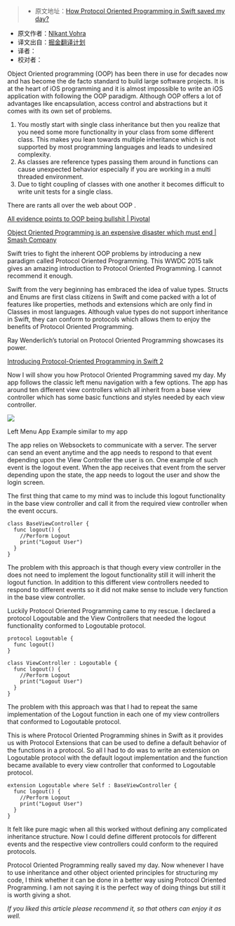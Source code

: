 > * 原文地址：[How Protocol Oriented Programming in Swift saved my day?](https://medium.com/ios-os-x-development/how-protocol-oriented-programming-in-swift-saved-my-day-75737a6af022)
* 原文作者：[NIkant Vohra](https://medium.com/@nikantvohra)
* 译文出自：[掘金翻译计划](https://github.com/xitu/gold-miner)
* 译者：
* 校对者：









Object Oriented programming (OOP) has been there in use for decades now and has become the de facto standard to build large software projects. It is at the heart of iOS programming and it is almost impossible to write an iOS application with following the OOP paradigm. Although OOP offers a lot of advantages like encapsulation, access control and abstractions but it comes with its own set of problems.

1.  You mostly start with single class inheritance but then you realize that you need some more functionality in your class from some different class. This makes you lean towards multiple inheritance which is not supported by most programming languages and leads to undesired complexity.
2.  As classes are reference types passing them around in functions can cause unexpected behavior especially if you are working in a multi threaded environment.
3.  Due to tight coupling of classes with one another it becomes difficult to write unit tests for a single class.

There are rants all over the web about OOP .

[All evidence points to OOP being bullshit | Pivotal](about:blank)

[Object Oriented Programming is an expensive disaster which must end | Smash Company](http://www.smashcompany.com/technology/object-oriented-programming-is-an-expensive-disaster-which-must-end)



Swift tries to fight the inherent OOP problems by introducing a new paradigm called Protocol Oriented Programming. This WWDC 2015 talk gives an amazing introduction to Protocol Oriented Programming. I cannot recommend it enough.

Swift from the very beginning has embraced the idea of value types. Structs and Enums are first class citizens in Swift and come packed with a lot of features like properties, methods and extensions which are only find in Classes in most languages. Although value types do not support inheritance in Swift, they can conform to protocols which allows them to enjoy the benefits of Protocol Oriented Programming.

Ray Wenderlich’s tutorial on Protocol Oriented Programming showcases its power.

[Introducing Protocol-Oriented Programming in Swift 2](about:blank)

Now I will show you how Protocol Oriented Programming saved my day. My app follows the classic left menu navigation with a few options. The app has around ten different view controllers which all inherit from a base view controller which has some basic functions and styles needed by each view controller.



![](https://cdn-images-2.medium.com/max/800/1*kzD0ekSgHvBvu23OAyW7Fg.jpeg)

Left Menu App Example similar to my app



The app relies on Websockets to communicate with a server. The server can send an event anytime and the app needs to respond to that event depending upon the View Controller the user is on. One example of such event is the logout event. When the app receives that event from the server depending upon the state, the app needs to logout the user and show the login screen.

The first thing that came to my mind was to include this logout functionality in the base view controller and call it from the required view controller when the event occurs.

    class BaseViewController {
      func logout() {
        //Perform Logout
        print("Logout User")
      }
    }

The problem with this approach is that though every view controller in the does not need to implement the logout functionality still it will inherit the logout function. In addition to this different view controllers needed to respond to different events so it did not make sense to include very function in the base view controller.

Luckily Protocol Oriented Programming came to my rescue. I declared a protocol Logoutable and the View Controllers that needed the logout functionality conformed to Logoutable protocol.

    protocol Logoutable {
      func logout()
    }

    class ViewController : Logoutable {
      func logout() {
        //Perform Logout
        print("Logout User")
      }
    }

The problem with this approach was that I had to repeat the same implementation of the Logout function in each one of my view controllers that conformed to Logoutable protocol.

This is where Protocol Oriented Programming shines in Swift as it provides us with Protocol Extensions that can be used to define a default behavior of the functions in a protocol. So all I had to do was to write an extension on Logoutable protocol with the default logout implementation and the function became available to every view controller that conformed to Logoutable protocol.

    extension Logoutable where Self : BaseViewController {
      func logout() {
        //Perform Logout
        print("Logout User")
      }
    }

It felt like pure magic when all this worked without defining any complicated inheritance structure. Now I could define different protocols for different events and the respective view controllers could conform to the required protocols.

Protocol Oriented Programming really saved my day. Now whenever I have to use inheritance and other object oriented principles for structuring my code, I think whether it can be done in a better way using Protocol Oriented Programming. I am not saying it is the perfect way of doing things but still it is worth giving a shot.













_If you liked this article please recommend it, so that others can enjoy it as well._







